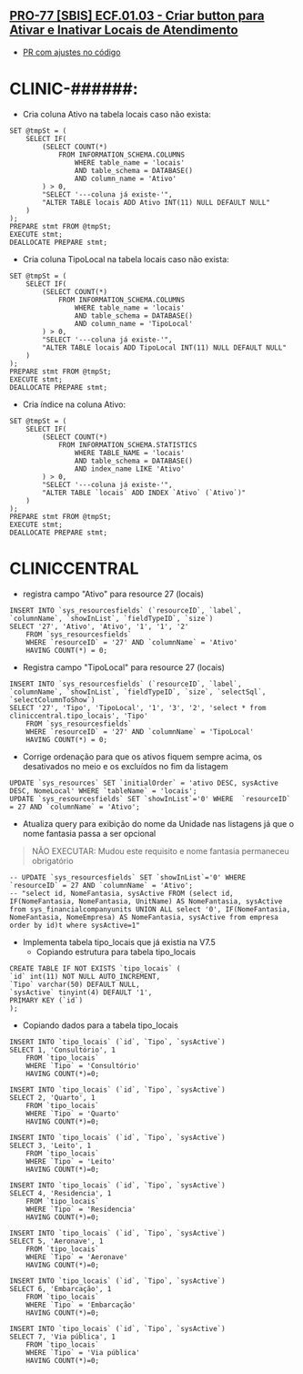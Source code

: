 ## [PRO-77 [SBIS] ECF.01.03 - Criar button para Ativar e Inativar Locais de Atendimento](https://feegow.atlassian.net/browse/PRO-77)

- [PR com ajustes no código](https://github.com/feegow/feegowclinic-v7/pull/2859)

CLINIC-######:
=====

- Cria coluna Ativo na tabela locais caso não exista:
```
SET @tmpSt = (
    SELECT IF(
        (SELECT COUNT(*) 
            FROM INFORMATION_SCHEMA.COLUMNS 
                WHERE table_name = 'locais' 
                AND table_schema = DATABASE() 
                AND column_name = 'Ativo' 
        ) > 0,
        "SELECT '---coluna já existe-'", 
        "ALTER TABLE locais ADD Ativo INT(11) NULL DEFAULT NULL"
    )
);
PREPARE stmt FROM @tmpSt;
EXECUTE stmt;
DEALLOCATE PREPARE stmt;
```

- Cria coluna TipoLocal na tabela locais caso não exista:
```
SET @tmpSt = (
    SELECT IF(
        (SELECT COUNT(*) 
            FROM INFORMATION_SCHEMA.COLUMNS 
                WHERE table_name = 'locais' 
                AND table_schema = DATABASE() 
                AND column_name = 'TipoLocal' 
        ) > 0,
        "SELECT '---coluna já existe-'", 
        "ALTER TABLE locais ADD TipoLocal INT(11) NULL DEFAULT NULL"
    )
);
PREPARE stmt FROM @tmpSt;
EXECUTE stmt;
DEALLOCATE PREPARE stmt;
```

- Cria índice na coluna Ativo:
```
SET @tmpSt = (
    SELECT IF(
        (SELECT COUNT(*) 
            FROM INFORMATION_SCHEMA.STATISTICS 
                WHERE TABLE_NAME = 'locais' 
                AND table_schema = DATABASE() 
                AND index_name LIKE 'Ativo'
        ) > 0,
        "SELECT '---coluna já existe-'", 
        "ALTER TABLE `locais` ADD INDEX `Ativo` (`Ativo`)"
    )
);
PREPARE stmt FROM @tmpSt;
EXECUTE stmt;
DEALLOCATE PREPARE stmt;
```

CLINICCENTRAL
=====

- registra campo "Ativo" para resource 27 (locais)
```
INSERT INTO `sys_resourcesfields` (`resourceID`, `label`, `columnName`, `showInList`, `fieldTypeID`, `size`)
SELECT '27', 'Ativo', 'Ativo', '1', '1', '2'
    FROM `sys_resourcesfields`
    WHERE `resourceID` = '27' AND `columnName` = 'Ativo'
    HAVING COUNT(*) = 0;
```

- Registra campo "TipoLocal" para resource 27 (locais)
```
INSERT INTO `sys_resourcesfields` (`resourceID`, `label`, `columnName`, `showInList`, `fieldTypeID`, `size`, `selectSql`, `selectColumnToShow`)
SELECT '27', 'Tipo', 'TipoLocal', '1', '3', '2', 'select * from cliniccentral.tipo_locais', 'Tipo'
    FROM `sys_resourcesfields`
    WHERE `resourceID` = '27' AND `columnName` = 'TipoLocal'
    HAVING COUNT(*) = 0;
```

- Corrige ordenação para que os ativos fiquem sempre acima, os desativados no meio e os excluídos no fim da listagem
```
UPDATE `sys_resources` SET `initialOrder` = 'ativo DESC, sysActive DESC, NomeLocal' WHERE `tableName` = 'locais';
UPDATE `sys_resourcesfields` SET `showInList`='0' WHERE  `resourceID` = 27 AND `columnName` = 'Ativo';
```

- Atualiza query para exibição do nome da Unidade nas listagens já que o nome fantasia passa a ser opcional
> NÃO EXECUTAR: Mudou este requisito e nome fantasia permaneceu obrigatório
```
-- UPDATE `sys_resourcesfields` SET `showInList`='0' WHERE  `resourceID` = 27 AND `columnName` = 'Ativo';
-- "select id, NomeFantasia, sysActive FROM (select id, IF(NomeFantasia, NomeFantasia, UnitName) AS NomeFantasia, sysActive from sys_financialcompanyunits UNION ALL select '0', IF(NomeFantasia, NomeFantasia, NomeEmpresa) AS NomeFantasia, sysActive from empresa order by id)t where sysActive=1"
```

- Implementa tabela tipo_locais que já existia na V7.5
  - Copiando estrutura para tabela tipo_locais
```
CREATE TABLE IF NOT EXISTS `tipo_locais` (
`id` int(11) NOT NULL AUTO_INCREMENT,
`Tipo` varchar(50) DEFAULT NULL,
`sysActive` tinyint(4) DEFAULT '1',
PRIMARY KEY (`id`)
);
```

- Copiando dados para a tabela tipo_locais
```
INSERT INTO `tipo_locais` (`id`, `Tipo`, `sysActive`)
SELECT 1, 'Consultório', 1
    FROM `tipo_locais`
    WHERE `Tipo` = 'Consultório'
    HAVING COUNT(*)=0;

INSERT INTO `tipo_locais` (`id`, `Tipo`, `sysActive`)
SELECT 2, 'Quarto', 1
    FROM `tipo_locais`
    WHERE `Tipo` = 'Quarto'
    HAVING COUNT(*)=0;

INSERT INTO `tipo_locais` (`id`, `Tipo`, `sysActive`)
SELECT 3, 'Leito', 1
    FROM `tipo_locais`
    WHERE `Tipo` = 'Leito'
    HAVING COUNT(*)=0;

INSERT INTO `tipo_locais` (`id`, `Tipo`, `sysActive`)
SELECT 4, 'Residencia', 1
    FROM `tipo_locais`
    WHERE `Tipo` = 'Residencia'
    HAVING COUNT(*)=0;

INSERT INTO `tipo_locais` (`id`, `Tipo`, `sysActive`)
SELECT 5, 'Aeronave', 1
    FROM `tipo_locais`
    WHERE `Tipo` = 'Aeronave'
    HAVING COUNT(*)=0;

INSERT INTO `tipo_locais` (`id`, `Tipo`, `sysActive`)
SELECT 6, 'Embarcação', 1
    FROM `tipo_locais`
    WHERE `Tipo` = 'Embarcação'
    HAVING COUNT(*)=0;

INSERT INTO `tipo_locais` (`id`, `Tipo`, `sysActive`)
SELECT 7, 'Via pública', 1
    FROM `tipo_locais`
    WHERE `Tipo` = 'Via pública'
    HAVING COUNT(*)=0;
```